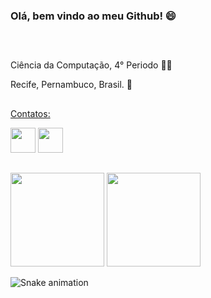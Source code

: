 ### Olá, bem vindo ao meu Github! 😄
##
<div>
<br>
<p>
Ciência da Computação, 4° Periodo 👨‍💻  
</p>
<p> 
Recife, Pernambuco, Brasil. 🌴
</p> 
<a href="https://github.com/davimateus1">
</div>

##
<div style="display: inline_block">  
<p>
Contatos:  
</p>  
<a href = "https://www.linkedin.com/in/davi-mateus-30aa271a3/"> <img height="40" width="40" src = "https://image.flaticon.com/icons/png/512/174/174857.png"></a> 
<a href = "https://www.instagram.com/davimateus1/"> <img height="40" width="40" src = "https://image.flaticon.com/icons/png/512/174/174855.png"></a> 
</div>

##
<div style="display: inline_block">  
  <img height="150em" src="https://github-readme-stats.vercel.app/api/top-langs/?username=davimateus1&layout=compact&langs_count=16&theme=dracula" />
  <img height="150em" src="https://github-readme-stats.vercel.app/api?username=davimateus1&show_icons=true&theme=dracula&include_all_commits=true&count_private=true" />
  
  ![Snake animation](https://github.com/davimateus1/davimateus1/blob/output/github-contribution-grid-snake.svg)
  
</div>
